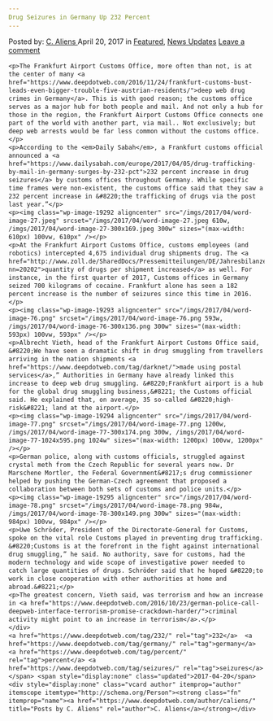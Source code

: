 ```yaml
---
Drug Seizures in Germany Up 232 Percent
---
```

<article class="post-listing post-19288 post type-post status-publish format-standard has-post-thumbnail hentry  tag-5300 tag-germany tag-percent tag-seizures">
    <div class="post-inner">
        <span>Posted by: <a href="https://www.deepdotweb.com/author/caliens/" title="">C. Aliens </a></span>
    <span>April 20, 2017</span>
    <span>in <a href="https://www.deepdotweb.com/category/deepdot-news/" rel="category tag">Featured</a>, <a href="https://www.deepdotweb.com/category/news-updates/" rel="category tag">News Updates</a></span>
    <span><a href="https://www.deepdotweb.com/2017/04/20/drug-seizures-germany-232-percent/#respond">Leave a comment</a></span>
    </p>
    <div class="clear"></div>
    
    <p>The Frankfurt Airport Customs Office, more often than not, is at the center of many <a href="https://www.deepdotweb.com/2016/11/24/frankfurt-customs-bust-leads-even-bigger-trouble-five-austrian-residents/">deep web drug crimes in Germany</a>. This is with good reason; the customs office serves as a major hub for both people and mail. And not only a hub for those in the region, the Frankfurt Airport Customs Office connects one part of the world with another part, via mail.. Not exclusively; but deep web arrests would be far less common without the customs office.</p>
    <p>According to the <em>Daily Sabah</em>, a Frankfurt customs official announced a <a href="https://www.dailysabah.com/europe/2017/04/05/drug-trafficking-by-mail-in-germany-surges-by-232-pct">232 percent increase in drug seizures</a> by customs offices throughout Germany. While specific time frames were non-existent, the customs office said that they saw a 232 percent increase in &#8220;the trafficking of drugs via the post last year.”</p>
    <p><img class="wp-image-19292 aligncenter" src="/imgs/2017/04/word-image-27.jpeg" srcset="/imgs/2017/04/word-image-27.jpeg 610w, /imgs/2017/04/word-image-27-300x169.jpeg 300w" sizes="(max-width: 610px) 100vw, 610px" /></p>
    <p>At the Frankfurt Airport Customs Office, customs employees (and robotics) intercepted 4,675 individual drug shipments drug. The <a href="http://www.zoll.de/SharedDocs/Pressemitteilungen/DE/Jahresbilanzen/2017/z86_jahresbilanz_16_hza_regensburg.html?nn=20202">quantity of drugs per shipment increased</a> as well. For instance, in the first quarter of 2017, Customs offices in Germany seized 700 kilograms of cocaine. Frankfurt alone has seen a 182 percent increase is the number of seizures since this time in 2016.</p>
    <p><img class="wp-image-19293 aligncenter" src="/imgs/2017/04/word-image-76.png" srcset="/imgs/2017/04/word-image-76.png 593w, /imgs/2017/04/word-image-76-300x136.png 300w" sizes="(max-width: 593px) 100vw, 593px" /></p>
    <p>Albrecht Vieth, head of the Frankfurt Airport Customs Office said, &#8220;We have seen a dramatic shift in drug smuggling from travellers arriving in the nation shipments <a href="https://www.deepdotweb.com/tag/darknet/">made using postal services</a>,” Authorities in Germany have already linked this increase to deep web drug smuggling. &#8220;Frankfurt airport is a hub for the global drug smuggling business,&#8221; the Customs official said. He explained that, on average, 35 so-called &#8220;high-risk&#8221; land at the airport.</p>
    <p><img class="wp-image-19294 aligncenter" src="/imgs/2017/04/word-image-77.png" srcset="/imgs/2017/04/word-image-77.png 1200w, /imgs/2017/04/word-image-77-300x174.png 300w, /imgs/2017/04/word-image-77-1024x595.png 1024w" sizes="(max-width: 1200px) 100vw, 1200px" /></p>
    <p>German police, along with customs officials, struggled against crystal meth from the Czech Republic for several years now. Dr Marschene Mortler, the Federal Government&#8217;s drug commissioner helped by pushing the German-Czech agreement that proposed a collaboration between both sets of customs and police units.</p>
    <p><img class="wp-image-19295 aligncenter" src="/imgs/2017/04/word-image-78.png" srcset="/imgs/2017/04/word-image-78.png 984w, /imgs/2017/04/word-image-78-300x149.png 300w" sizes="(max-width: 984px) 100vw, 984px" /></p>
    <p>Uwe Schröder, President of the Directorate-General for Customs, spoke on the vital role Customs played in preventing drug trafficking. &#8220;Customs is at the forefront in the fight against international drug smuggling,” he said. No authority, save for customs, had the modern technology and wide scope of investigative power needed to catch large quantities of drugs. Schröder said that he hoped &#8220;to work in close cooperation with other authorities at home and abroad.&#8221;</p>
    <p>The greatest concern, Vieth said, was terrorism and how an increase in <a href="https://www.deepdotweb.com/2016/10/23/german-police-call-deepweb-interface-terrorism-promise-crackdown-harder/">criminal activity might point to an increase in terrorism</a>.</p>
    </div>
    <a href="https://www.deepdotweb.com/tag/232/" rel="tag">232</a>  <a href="https://www.deepdotweb.com/tag/germany/" rel="tag">germany</a> <a href="https://www.deepdotweb.com/tag/percent/" rel="tag">percent</a> <a href="https://www.deepdotweb.com/tag/seizures/" rel="tag">seizures</a></span> <span style="display:none" class="updated">2017-04-20</span>
    <div style="display:none" class="vcard author" itemprop="author" itemscope itemtype="http://schema.org/Person"><strong class="fn" itemprop="name"><a href="https://www.deepdotweb.com/author/caliens/" title="Posts by C. Aliens" rel="author">C. Aliens</a></strong></div>
    
